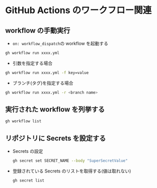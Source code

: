# GitHub Actions のワークフロー関連

## workflow の手動実行

- `on: workflow_dispatch`の workflow を起動する

```bash
gh workflow run xxxx.yml
```

- 引数を指定する場合

```bash
gh workflow run xxxx.yml -f key=value
```

- ブランチ(タグ)を指定する場合

```bash
gh workflow run xxxx.yml -r <branch name>
```

## 実行された workflow を列挙する

```bash
gh workflow list
```

## リポジトリに Secrets を設定する

- Secrets の設定

  ```bash
  gh secret set SECRET_NAME --body "SuperSecretValue"
  ```

- 登録されている Secrets のリストを取得する(値は取れない)
  ```bash
  gh secret list
  ```

